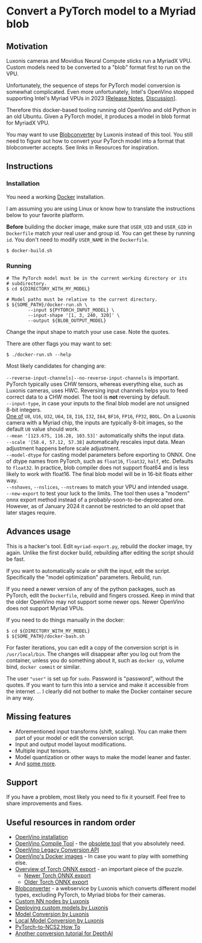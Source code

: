 # Convert a PyTorch model to a Myriad blob

## Motivation

Luxonis cameras and Movidius Neural Compute sticks run a MyriadX VPU.
Custom models need to be converted to a "blob" format first to run on the VPU.

Unfortunately, the sequence of steps for PyTorch model conversion is somewhat
complicated. Even more unfortunately, Intel's OpenVino stopped supporting
Intel's Myriad VPUs in 2023
[[Release Notes](https://www.intel.com/content/www/us/en/developer/articles/release-notes/openvino-lts/2022-3.html),
[Discussion](https://discuss.luxonis.com/d/2642-compile-tool-for-openvino-20231/9)].

Therefore this docker-based tooling running old OpenVino and old Python in an
old Ubuntu. Given a PyTorch model, it produces a model in blob format for
MyriadX VPU.

You may want to use [Blobconverter](https://blobconverter.luxonis.com/) by
Luxonis instead of this tool. You still need to figure out how to convert your
PyTorch model into a format that blobconverter accepts. See links in Resources
for inspiration.

## Instructions

### Installation

You need a working [Docker](https://docs.docker.com/) installation.

I am assuming you are using Linux or know how to translate the instructions
below to your favorite platform.

**Before** building the docker image, make sure that `USER_UID` and `USER_GID`
in `Dockerfile` match your real user and group id. You can get these by running
`id`. You don't need to modify `USER_NAME` in the `Dockerfile`.

```
$ docker-build.sh
```

### Running

```
# The PyTorch model must be in the current working directory or its
# subdirectory.
$ cd ${DIRECTORY_WITH_MY_MODEL}

# Model paths must be relative to the current directory.
$ ${SOME_PATH}/docker-run.sh \
        --input ${PYTORCH_INPUT_MODEL} \
        --input-shape '[1, 3, 240, 320]' \
        --output ${BLOB_OUTPUT_MODEL}
```

Change the input shape to match your use case. Note the quotes.

There are other flags you may want to set:

```$ ./docker-run.sh --help```

Most likely candidates for changing are:

  `--reverse-input-channels|--no-reverse-input-channels` is important. PyTorch
typically uses CHW tensors, whereas everything else, such as Luxonis cameras,
uses HWC. Reversing input channels helps you to feed correct data to a CHW
model. The tool is **not** reversing by default.  
  `--input-type`, in case your inputs to the final blob model are not unsigned
8-bit integers.  
[One of](https://github.com/openvinotoolkit/openvino/blob/cf2c7da568934870c29acc961a4498ff9cbd8d9c/tools/compile_tool/main.cpp#L175-L186)
`U8`, `U16`, `U32`, `U64`, `I8`, `I16`, `I32`, `I64`, `BF16`, `FP16`, `FP32`,
`BOOL`. On a Luxonis camera with a Myriad chip, the inputs are typically 8-bit
images, so the default `U8` value should work.  
  `--mean '[123.675, 116.28, 103.53]'` automatically shifts the input data.  
  `--scale '[58.4, 57.12, 57.38]` automatically rescales input data. Mean
adjustment happens before scale adjustment.  
  `--model-dtype` for casting model parameters before exporting to ONNX. One of
dtype names from PyTorch, such as `float16`, `float32`, `half`, etc. Defaults to
`float32`. In practice, blob compiler does not support float64 and is less
likely to work with float16. The final blob model will be in 16-bit floats
either way.  
  `--nshaves`, `--nslices`, `--nstreams` to match your VPU and intended usage.  
  `--new-export` to test your luck to the limits. The tool then uses a "modern"
onnx export method instead of a probably-soon-to-be-deprecated one. However,
as of January 2024 it cannot be restricted to an old opset that later stages
require.

## Advances usage

This is a hacker's tool. Edit `myriad-export.py`, rebuild the docker image, try
again. Unlike the first docker build, rebuilding after editing the script should
be fast.

If you want to automatically scale or shift the input, edit the script.
Specifically the "model optimization" parameters. Rebuild, run.

If you need a newer version of any of the python packages, such as PyTorch, edit
the `Dockerfile`, rebuild and fingers crossed. Keep in mind that the older
OpenVino may not support some newer ops. Newer OpenVino does not support Myriad
VPUs.

If you need to do things manually in the docker:

```
$ cd ${DIRECTORY_WITH_MY_MODEL}
$ ${SOME_PATH}/docker-bash.sh
```

For faster iterations, you can edit a copy of the conversion script is in
`/usr/local/bin`. The changes will disappear after you log out from the container,
unless you do something about it, such as `docker cp`, volume bind, `docker
commit` or similar.

The user `"user"` is set up for `sudo`. Password is "password", without the
quotes. If you want to turn this into a service and make it accessible from
the internet ... I clearly did not bother to make the Docker container secure
in any way.

## Missing features

* Aforementioned input transforms (shift, scaling). You can make them part of
your model or edit the conversion script.
* Input and output model layout modifications.
* Multiple input tensors.
* Model quantization or other ways to make the model leaner and faster.
* And [some more](https://github.com/openvinotoolkit/openvino/blob/cf2c7da568934870c29acc961a4498ff9cbd8d9c/tools/compile_tool/main.cpp#L574-L597).

## Support

If you have a problem, most likely you need to fix it yourself. Feel free to
share improvements and fixes.

## Useful resources in random order
* [OpenVino installation](https://docs.openvino.ai/2023.2/openvino_docs_install_guides_overview.html?VERSION=v_2022_3_1&ENVIRONMENT=RUNTIME&OP_SYSTEM=LINUX&DISTRIBUTION=ARCHIVE)
* [OpenVino Compile Tool](https://docs.openvino.ai/2022.3/openvino_inference_engine_tools_compile_tool_README.html) - the [obsolete tool](https://community.intel.com/t5/Intel-Distribution-of-OpenVINO/Compile-Tool-No-Longer-Included-With-Installation/m-p/1492129) that you absolutely need.
* [OpenVino Legacy Conversion API](https://docs.openvino.ai/2023.2/openvino_docs_MO_DG_Deep_Learning_Model_Optimizer_DevGuide.html)
* [OpenVino's Docker images](https://docs.openvino.ai/2023.2/openvino_docs_install_guides_installing_openvino_docker.html) - In case you want to play with something else.
* [Overview of Torch ONNX export](https://pytorch.org/docs/stable/onnx.html) - an important piece of the puzzle.
  * [Newer Torch ONNX export](https://pytorch.org/docs/stable/onnx_dynamo.html)
  * [Older Torch ONNX export](https://pytorch.org/tutorials/advanced/super_resolution_with_onnxruntime.html)
* [Blobconverter](https://github.com/luxonis/blobconverter/tree/master) - a webservice by Luxonis which converts different model types, excluding PyTorch, to Myriad blobs for their cameras.
* [Custom NN nodes by Luxonis](https://docs.luxonis.com/en/latest/pages/tutorials/creating-custom-nn-models/)
* [Deploying custom models by Luxonis](https://docs.luxonis.com/en/latest/pages/tutorials/deploying-custom-model/)
* [Model Conversion by Luxonis](https://docs.luxonis.com/en/latest/pages/model_conversion/)
* [Local Model Conversion by Luxonis](https://docs.luxonis.com/en/latest/pages/tutorials/local_convert_openvino/)
* [PyTorch-to-NCS2 How To](https://pemami4911.github.io/blog/2021/07/09/part-1-neural-compute-stick-2.html)
* [Another conversion tutorial for DepthAI](https://nifty-bartik-6a9295.netlify.app/tutorials/converting_openvino_model/)

